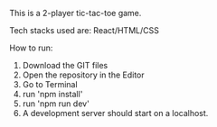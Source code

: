 This is a 2-player tic-tac-toe game.

Tech stacks used are: React/HTML/CSS

How to run: 
1. Download the GIT files
2. Open the repository in the Editor
3. Go to Terminal
4. run 'npm install'
5. run 'npm run dev'
6. A development server should start on a localhost. 
